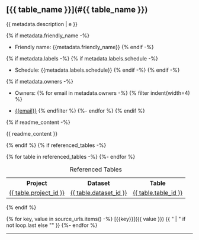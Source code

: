 ## [{{ table_name }}](#{{ table_name }})

{{ metadata.description | e }}

{% if metadata.friendly_name -%}
* Friendly name: {{metadata.friendly_name}}
{% endif -%}

{% if metadata.labels -%}
{% if metadata.labels.schedule -%}
* Schedule: {{metadata.labels.schedule}}
{% endif -%}
{% endif -%}

{% if metadata.owners -%}
* Owners:
{% for email in metadata.owners -%}
{% filter indent(width=4) %}
- [{{email}}](mailto:{{email}})
{% endfilter %}
{%- endfor %}
{% endif %}

{% if readme_content -%}

{{ readme_content }}

{% endif %}
{% if referenced_tables -%}
<table>
<caption>Referenced Tables</caption>
	<tr>
		<th>Project</th>
		<th>Dataset</th>
		<th>Table</th>
 	</tr>
{% for table in referenced_tables -%}
 	<tr>
  		<td><a href={{ project_url + "/" + table.project_id }}>{{ table.project_id }}</a></td>
  		<td><a href={{ project_url + "/" + table.project_id+ "/" + table.dataset_id }}>{{ table.dataset_id }}</a></td>
        <td><a href={{ project_url + "/" + table.project_id + "/" + table.dataset_id + "/" + table.table_id }}>{{ table.table_id }}</a></td>
        </tr>
{%- endfor %}
</table>
{% endif %}

{% for key, value in source_urls.items() -%} [{{key}}]({{ value }}) {{ " | " if not loop.last else "" }} {%- endfor %}

---

